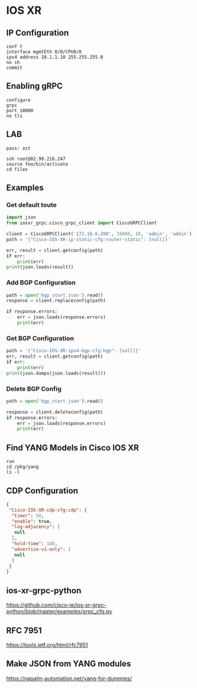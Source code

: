 # IOS XR

## IP Configuration

```
conf t
interface mgmtEth 0/0/CPU0/0
ipv4 address 10.1.1.10 255.255.255.0
no sh
commit
```

## Enabling gRPC
```
configure 
grpc
port 10000
no tls
```

## LAB
`pass: ost`

```
ssh root@82.99.216.247
source foo/bin/activate
cd files
```

## Examples

### Get default toute

```python
import json
from iosxr_grpc.cisco_grpc_client import CiscoGRPCClient

client = CiscoGRPCClient('172.16.6.200', 10000, 10, 'admin', 'admin')
path = '{"Cisco-IOS-XR-ip-static-cfg:router-static": [null]}'

err, result = client.getconfig(path)
if err:
    print(err)
print(json.loads(result))
```

### Add BGP Configuration

```python
path = open('bgp_start.json').read()
response = client.replaceconfig(path)

if response.errors:
    err = json.loads(response.errors)
    print(err)
```

### Get BGP Configuration

```python
path = '{"Cisco-IOS-XR-ipv4-bgp-cfg:bgp": [null]}'
err, result = client.getconfig(path)
if err:
    print(err)
print(json.dumps(json.loads(result)))
```

### Delete BGP Config

```python
path = open('bgp_start.json').read()

response = client.deleteconfig(path)
if response.errors:
    err = json.loads(response.errors)
    print(err)
```

## Find YANG Models in Cisco IOS XR

```
run
cd /pkg/yang
ls -l
```

## CDP Configuration    
```json
{
 "Cisco-IOS-XR-cdp-cfg:cdp": {
  "timer": 50,
  "enable": true,
  "log-adjacency": [
   null
  ],
  "hold-time": 180,
  "advertise-v1-only": [
   null
  ]
 }
}
```

## ios-xr-grpc-python

https://github.com/cisco-ie/ios-xr-grpc-python/blob/master/examples/grpc_cfg.py

## RFC 7951
https://tools.ietf.org/html/rfc7951

## Make JSON from YANG modules
https://napalm-automation.net/yang-for-dummies/